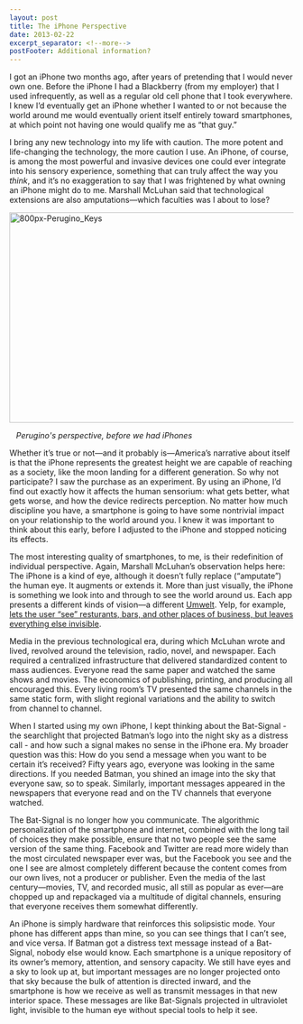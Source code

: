 ```yaml
---
layout: post
title: The iPhone Perspective
date: 2013-02-22
excerpt_separator: <!--more-->
postFooter: Additional information?
---
```


I got an iPhone two months ago, after years of pretending that I would never own one. Before the iPhone I had a Blackberry (from my employer) that I used infrequently, as well as a regular old cell phone that I took everywhere. I knew I’d eventually get an iPhone whether I wanted to or not because the world around me would eventually orient itself entirely toward smartphones, at which point not having one would qualify me as “that guy.”

I bring any new technology into my life with caution. The more potent and life-changing the technology, the more caution I use. An iPhone, of course, is among the most powerful and invasive devices one could ever integrate into his sensory experience, something that can truly affect the way you <i>think</i>, and it’s no exaggeration to say that I was frightened by what owning an iPhone might do to me. Marshall McLuhan said that technological extensions are also amputations—which faculties was I about to lose?

<a href="http://kneelingbus.files.wordpress.com/2013/02/800px-perugino_keys.jpg"><img class="aligncenter size-full wp-image-527" alt="800px-Perugino_Keys" src="http://kneelingbus.files.wordpress.com/2013/02/800px-perugino_keys.jpg" width="590" height="373" /></a>

<em>   Perugino's perspective, before we had iPhones</em>

Whether it’s true or not—and it probably is—America’s narrative about itself is that the iPhone represents the greatest height we are capable of reaching as a society, like the moon landing for a different generation. So why not participate? I saw the purchase as an experiment. By using an iPhone, I’d find out exactly how it affects the human sensorium: what gets better, what gets worse, and how the device redirects perception. No matter how much discipline you have, a smartphone is going to have some nontrivial impact on your relationship to the world around you. I knew it was important to think about this early, before I adjusted to the iPhone and stopped noticing its effects.

The most interesting quality of smartphones, to me, is their redefinition of individual perspective. Again, Marshall McLuhan’s observation helps here: The iPhone is a kind of eye, although it doesn’t fully replace (“amputate”) the human eye. It augments or extends it. More than just visually, the iPhone is something we look into and through to see the world around us. Each app presents a different kinds of vision—a different <a href="http://en.wikipedia.org/wiki/Umwelt">Umwelt</a>. Yelp, for example, <a href="http://kneelingbus.wordpress.com/2012/03/15/you-are-not-a-packet-2/">lets the user “see” resturants, bars, and other places of business, but leaves everything else invisible</a>.

Media in the previous technological era, during which McLuhan wrote and lived, revolved around the television, radio, novel, and newspaper. Each required a centralized infrastructure that delivered standardized content to mass audiences. Everyone read the same paper and watched the same shows and movies. The economics of publishing, printing, and producing all encouraged this. Every living room’s TV presented the same channels in the same static form, with slight regional variations and the ability to switch from channel to channel.

When I started using my own iPhone, I kept thinking about the Bat-Signal - the searchlight that projected Batman’s logo into the night sky as a distress call - and how such a signal makes no sense in the iPhone era. My broader question was this: How do you send a message when you want to be certain it’s received? Fifty years ago, everyone was looking in the same directions. If you needed Batman, you shined an image into the sky that everyone saw, so to speak. Similarly, important messages appeared in the newspapers that everyone read and on the TV channels that everyone watched.

The Bat-Signal is no longer how you communicate. The algorithmic personalization of the smartphone and internet, combined with the long tail of choices they make possible, ensure that no two people see the same version of the same thing. Facebook and Twitter are read more widely than the most circulated newspaper ever was, but the Facebook you see and the one I see are almost completely different because the content comes from our own lives, not a producer or publisher. Even the media of the last century—movies, TV, and recorded music, all still as popular as ever—are chopped up and repackaged via a multitude of digital channels, ensuring that everyone receives them somewhat differently.

An iPhone is simply hardware that reinforces this solipsistic mode. Your phone has different apps than mine, so you can see things that I can’t see, and vice versa. If Batman got a distress text message instead of a Bat-Signal, nobody else would know. Each smartphone is a unique repository of its owner’s memory, attention, and sensory capacity. We still have eyes and a sky to look up at, but important messages are no longer projected onto that sky because the bulk of attention is directed inward, and the smartphone is how we receive as well as transmit messages in that new interior space. These messages are like Bat-Signals projected in ultraviolet light, invisible to the human eye without special tools to help it see.